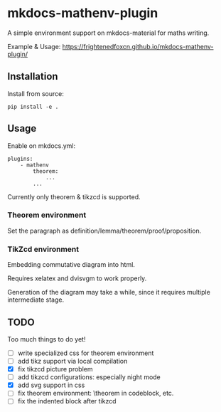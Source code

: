 # mkdocs-mathenv-plugin

A simple environment support on mkdocs-material for maths writing.

Example & Usage: https://frightenedfoxcn.github.io/mkdocs-mathenv-plugin/

## Installation

Install from source:

```
pip install -e .
```

## Usage

Enable on mkdocs.yml:

```
plugins:
    - mathenv
        theorem:
            ...
        ...
```

Currently only theorem & tikzcd is supported.

### Theorem environment

Set the paragraph as definition/lemma/theorem/proof/proposition.

### TikZcd environment

Embedding commutative diagram into html.

Requires xelatex and dvisvgm to work properly.

Generation of the diagram may take a while, since it requires multiple intermediate stage.

## TODO

Too much things to do yet!

- [ ] write specialized css for theorem environment
- [ ] add tikz support via local compilation
- [x] fix tikzcd picture problem
- [ ] add tikzcd configurations: especially night mode
- [x] add svg support in css
- [ ] fix theorem environment: \theorem in codeblock, etc.
- [ ] fix the indented block after tikzcd